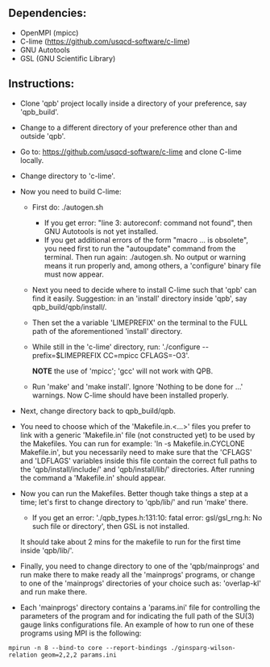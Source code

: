 ## Dependencies:
* OpenMPI (mpicc)
* C-lime (https://github.com/usqcd-software/c-lime)
* GNU Autotools
* GSL (GNU Scientific Library)

## Instructions:
* Clone 'qpb' project locally inside a directory of your preference, say
  'qpb_build'.
* Change to a different directory of your preference other than and outside
  'qpb'.
* Go to: https://github.com/usqcd-software/c-lime and clone C-lime locally.
* Change directory to 'c-lime'.
* Now you need to build C-lime:
    - First do: ./autogen.sh
        + If you get error: "line 3: autoreconf: command not found", then GNU
          Autotools is not yet installed.
        + If you get additional errors of the form "macro ... is obsolete", you
          need first to run the "autoupdate" command from the terminal. Then run
          again: ./autogen.sh. No output or warning means it run properly and,
          among others,  a 'configure' binary file must now appear.
    - Next you need to decide where to install C-lime such that 'qpb' can find
      it easily. Suggestion: in an 'install' directory inside 'qpb', say
      qpb_build/qpb/install/.
    - Then set the a variable 'LIMEPREFIX' on the terminal to the FULL path of
      the aforementioned 'install' directory.
    - While still in the 'c-lime' directory, run: './configure
      --prefix=$LIMEPREFIX CC=mpicc CFLAGS=-O3'.

        **NOTE** the use of 'mpicc'; 'gcc' will not work with QPB.
    - Run 'make' and 'make install'. Ignore 'Nothing to be done for ...'
      warnings. Now C-lime should have been installed properly.
* Next, change directory back to qpb_build/qpb.
* You need to choose which of the 'Makefile.in.<...>' files you prefer to link
  with a generic 'Makefile.in' file (not constructed yet) to be used by the
  Makefiles. You can run for example: 'ln -s Makefile.in.CYCLONE Makefile.in',
  but you necessarily need to make sure that the 'CFLAGS' and 'LDFLAGS'
  variables inside this file contain the correct full paths to the
  'qpb/install/include/' and 'qpb/install/lib/' directories. After running the
  command a 'Makefile.in' should appear.
* Now you can run the Makefiles. Better though take things a step at a time;
  let's first to change directory to 'qpb/lib/' and run 'make' there.
    - If you get an error: './qpb_types.h:131:10: fatal error: gsl/gsl_rng.h: No
      such file or directory', then GSL is not installed.

    It should take about 2 mins for the makefile to run for the first time
    inside 'qpb/lib/'.
* Finally, you need to change directory to one of the 'qpb/mainprogs' and run
  make there to make ready all the 'mainprogs' programs, or change to one of the
  'mainprogs' directories of your choice such as: 'overlap-kl' and run make
  there.
* Each 'mainprogs' directory contains a 'params.ini' file for controlling the
  parameters of the program and for indicating the full path of the SU(3) gauge
  links configurations file. An example of how to run one of these programs
  using MPI is the following:
~~~
mpirun -n 8 --bind-to core --report-bindings ./ginsparg-wilson-relation geom=2,2,2 params.ini
~~~
